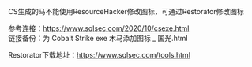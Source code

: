 CS生成的马不能使用ResourceHacker修改图标，可通过Restorator修改图标

参考连接：https://www.sqlsec.com/2020/10/csexe.html  
链接备份：为 Cobalt Strike exe 木马添加图标 _ 国光.html

Restorator下载地址：https://www.sqlsec.com/tools.html